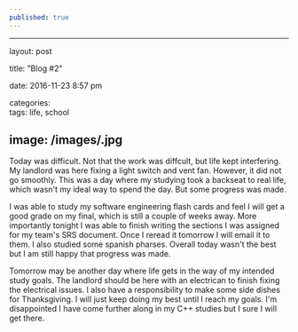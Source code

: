 ```yaml
---
published: true
---
```

---
layout: post

title:  "Blog #2"

date:   2016-11-23 8:57 pm

categories:  
tags: life, school

image: /images/.jpg
---

Today was difficult. Not that the work was diffcult, but life kept interfering. My landlord was here fixing a light switch and vent fan. However, it did not go smoothly. This was a day where my studying took a backseat to real life, which wasn't my ideal way to spend the day. But some progress was made.

I was able to study my software engineering flash cards and feel I will get a good grade on my final, which is still a couple of weeks away. More importantly tonight I was able to finish writing the sections I was assigned for my team's SRS document. Once I reread it tomorrow I will email it to them. I also studied some spanish pharses. Overall today wasn't the best but I am still happy that progress was made.

Tomorrow may be another day where life gets in the way of my intended study goals. The landlord should be here with an electrican to finish fixing the electrical issues. I also have a responsibility to make some side dishes for Thanksgiving. I will just keep doing my best until I reach my goals. I'm disappointed I have come further along in my C++ studies but I sure I will get there. 







[jekyll]:http://jekyllrb.com

[jekyll-gh]:   https://github.com/jekyll/jekyll

[jekyll-help]: https://github.com/jekyll/jekyll-help
